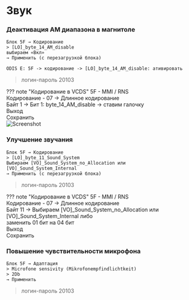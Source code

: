 # Звук

### Деактивация AM диапазона в магнитоле

	Блок 5F → Кодирование
	> [LO]_byte_14_AM_disable
	выбираем «Вкл»
	→ Применить (с перезагрузкой блока)
	
	ODIS E: 5F -> кодирование -> [LO]_byte_14_AM_disable: ативировать

> логин-пароль 20103

??? note "Кодирование в VCDS"
    5F - MMI / RNS  
    Кодирование - 07 → Длинное кодирование  
    Байт 1 → Бит 1: byte_14_AM_disable  → ставим галочку  
    Выход  
    Сохранить  
    ![Screenshot](../images/am_radio.jpg)

### Улучшение звучания

	Блок 5F → Кодирование
	> [LO]_byte_11_Sound_System
	Выбираем [VO]_Sound_System_no_Allocation или [VO]_Sound_System_Internal 
	→ Применить (с перезагрузкой блока)

> логин-пароль 20103 

??? note "Кодирование в VCDS"
    5F - MMI / RNS  
    Кодирование - 07 → Длинное кодирование  
    Байт 11 → Выбираем [VO]_Sound_System_no_Allocation или [VO]_Sound_System_Internal либо  
    заменить 01 бит на 04 бит  
    Выход  
    Сохранить  

### Повышение чувствительности микрофона

	Блок 5F → Адаптация
	> Microfone sensivity (Mikrofonempfindlichtkeit)
	> 2Db
	→ Применить 

> логин-пароль 20103 